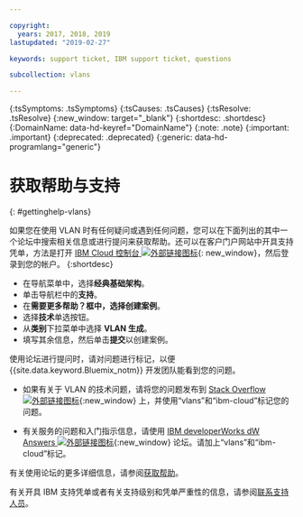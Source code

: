 ```yaml
---

copyright:
  years: 2017, 2018, 2019
lastupdated: "2019-02-27"

keywords: support ticket, IBM support ticket, questions

subcollection: vlans

---
```


<!-- Common attributes used in the template are defined as follows: -->
{:tsSymptoms: .tsSymptoms}
{:tsCauses: .tsCauses}
{:tsResolve: .tsResolve}
{:new_window: target="_blank"}
{:shortdesc: .shortdesc}
{:DomainName: data-hd-keyref="DomainName"}
{:note: .note}
{:important: .important}
{:deprecated: .deprecated}
{:generic: data-hd-programlang="generic"}

<!-- # {{site.data.keyword.blockstorageshort}} troubleshooting
{: #ts} -->
<!-- Provide an appropriate ID above -->

<!-- IN PROGRESS - AUDIENCE BLUE, STAGING ONLY -->


<!-- This is the template for troubleshooting topics.  -->

<!-- The short description section should include the service long name and "Bluemix" for search optimization. Example short description: -->

<!-- Add a heading and content for how to get help and support. Use this template for beta and GA services:  -->
# 获取帮助与支持
{: #gettinghelp-vlans}

如果您在使用 VLAN 时有任何疑问或遇到任何问题，您可以在下面列出的其中一个论坛中搜索相关信息或进行提问来获取帮助。还可以在客户门户网站中开具支持凭单，方法是打开 [IBM Cloud 控制台 ![外部链接图标](../../icons/launch-glyph.svg "外部链接图标")](https://{DomainName}/unifiedsupport/cases/add){: new_window}，然后登录到您的帐户。
{:shortdesc}

* 在导航菜单中，选择**经典基础架构**。
* 单击导航栏中的**支持**。
* 在**需要更多帮助？**框中，选择**创建案例**。
* 选择**技术**单选按钮。
* 从**类别**下拉菜单中选择 **VLAN 生成**。
* 填写其余信息，然后单击**提交**以创建案例。

使用论坛进行提问时，请对问题进行标记，以便 {{site.data.keyword.Bluemix_notm}} 开发团队能看到您的问题。
<!--Insert the appropriate Stack Overflow tag for your service for <block-storage> in URL and text below:  -->
* 如果有关于 VLAN 的技术问题，请将您的问题发布到 [Stack Overflow ![外部链接图标](../../icons/launch-glyph.svg "外部链接图标")](https://stackoverflow.com/search?q=vlans+ibm-cloud){:new_window} 上，并使用“vlans”和“ibm-cloud”标记您的问题。
<!--Insert the appropriate dW Answers tag for your service for <service_keyword> in URL below:  -->
* 有关服务的问题和入门指示信息，请使用 [IBM developerWorks dW Answers ![外部链接图标](../../icons/launch-glyph.svg "外部链接图标")](https://developer.ibm.com/answers/topics/vlans.html?smartspace=ibm-cloud){:new_window} 论坛。请加上“vlans”和“ibm-cloud”标记。

有关使用论坛的更多详细信息，请参阅[获取帮助](/docs/get-support?topic=get-support-getting-customer-support)。

有关开具 IBM 支持凭单或者有关支持级别和凭单严重性的信息，请参阅[联系支持人员](/docs/get-support?topic=get-support-getting-customer-support)。
